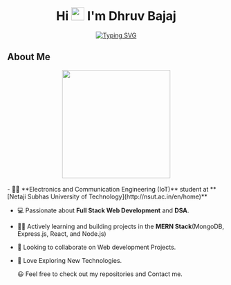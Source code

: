  <div align="center">
  
  <h1>Hi <img src="https://media.giphy.com/media/hvRJCLFzcasrR4ia7z/giphy.gif" width="30px"> I'm Dhruv Bajaj</h1>
  
</div>

<div align="center">

[![Typing SVG](https://readme-typing-svg.demolab.com?font=Fira+Code&weight=500&size=27&pause=1000&center=true&vCenter=true&width=600&height=65&lines=%F0%9F%93%98+Currently+Learning+DSA;%F0%9F%A7%91%E2%80%8D%F0%9F%92%BB+Full+Stack+Developer;%F0%9F%9A%80+Currently+Working+on+MERN+Stack)](https://git.io/typing-svg)


</div>

##  About Me




<div align="center">
  <img src="https://user-images.githubusercontent.com/74038190/229223263-cf2e4b07-2615-4f87-9c38-e37600f8381a.gif" width="250px"/>
  <br><br>
  <div align="left">
   - 🧑‍🎓 **Electronics and Communication Engineering (IoT)** student at **[Netaji Subhas University of Technology](http://nsut.ac.in/en/home)**
  
   - 💻 Passionate about **Full Stack Web Development** and **DSA**.
  
   - 👨‍💻 Actively learning and building projects in the **MERN Stack**(MongoDB, Express.js, React, and Node.js)
  
   - 🔭 Looking to collaborate on Web development Projects.
  
   - 🌱 Love Exploring New Technologies. <br>

     😃 Feel free to check out my repositories and Contact me.
   
  </div>

 
</div>




<!--
**dhruvbajaj13/dhruvbajaj13** is a ✨ _special_ ✨ repository because its `README.md` (this file) appears on your GitHub profile.

Here are some ideas to get you started:

- 🔭 I’m currently working on ...
- 🌱 I’m currently learning ...
- 👯 I’m looking to collaborate on ...
- 🤔 I’m looking for help with ...
- 💬 Ask me about ...
- 📫 How to reach me: ...
- 😄 Pronouns: ...
- ⚡ Fun fact: ...
-->
